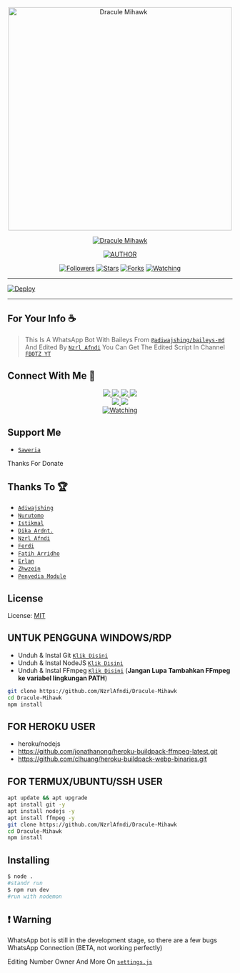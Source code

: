 <p align="center">
<img src="https://telegra.ph/file/53fe8d162708b4a876c33.jpg" alt="Dracule Mihawk" width="500"/>


</p>
<p align="center">
<a href="#"><img title="Dracule Mihawk" src="https://img.shields.io/badge/Dracule%20Mihawk-green?colorA=%23ff0000&colorB=%23017e40&style=for-the-badge"></a>
</p>
<p align="center">
<a href="https://github.com/NzrlAfndi/Dracule-Mihawk"><img title="AUTHOR" src="https://img.shields.io/badge/Author-Nzrl%20Afndi-red.svg?style=for-the-badge&logo=github"></a>
</p>
<p align="center">
<a href="https://github.com/NzrlAfndi/Dracule-Mihawk"><img title="Followers" src="https://img.shields.io/github/followers/NzrlAfndi?color=blue&style=flat-square"></a>
<a href="https://github.com/NzrlAfndi/Dracule-Mihawk"><img title="Stars" src="https://img.shields.io/github/stars/NzrlAfndi/Dracule-Mihawk?color=red&style=flat-square"></a>
<a href="https://github.com/NzrlAfndi/Dracule-Mihawk/network/members"><img title="Forks" src="https://img.shields.io/github/forks/NzrlAfndi/Dracule-Mihawk?color=red&style=flat-square"></a>
<a href="https://github.com/NzrlAfndi/Dracule-Mihawk/watchers"><img title="Watching" src="https://img.shields.io/github/watchers/NzrlAfndi/Dracule-Mihawk?label=Watchers&color=blue&style=flat-square"></a>
</p>

---

[![Deploy](https://www.herokucdn.com/deploy/button.svg)](https://heroku.com/deploy?template=https://github.com/roxsampoerna/Dracule-Mihawk)

---

## For Your Info ☕
> This Is A WhatsApp Bot With Baileys From [`@adiwajshing/baileys-md`](https://github.com/adiwajshing/baileys/tree/multi-device) And Edited By [`Nzrl Afndi`](https://github.com/NzrlAfndi/Dracule-Mihawk) You Can Get The Edited Script In Channel [`FBOTZ YT`](https://youtube.com/c/FBOTZYT)

## Connect With Me 🌱
<p align="center">
  <a href="https://instagram.com/_nzrlafndi"><img src="https://img.shields.io/badge/Instagram-E4405F?style=for-the-badge&logo=instagram&logoColor=white"/> 
  <a href="https://chat.whatsapp.com/CSqakw6x2wRIOWTPL5a6a9"><img src="https://img.shields.io/badge/WhatsApp%20Group-25D366?style=for-the-badge&logo=whatsapp&logoColor=white" />
  <a href="https://wa.me/6285609233482"><img src="https://img.shields.io/badge/WhatsApp-25D366?style=for-the-badge&logo=whatsapp&logoColor=white" />
  <a href="https://youtube.com/c/FBOTZYT"><img src="https://img.shields.io/badge/YouTube-FBOTZ%20YT-ff0000?style=for-the-badge&logo=youtube&logoColor=ff0000&link=https://youtube.com/c/FBOTZYT" /><br>
  <a name=NzrlAfndi&label=VIEWS&style=flat-square&color=orange" />
  <a href="https://github.com/NzrlAfndi"><img src="https://img.shields.io/badge/-GitHub-black?style=flat-square&logo=github" /> 
  <a href="https://youtube.com/c/FBOTZYT"><img src="https://img.shields.io/youtube/channel/subscribers/RyuukaBotz?style=social" /> <br>
  <a href="https://komarev.com/ghpvc/?username=NzrlAfndi&color=blue&style=flat-square&label=Profile+Views"><img title="Watching" src="https://komarev.com/ghpvc/?username=NzrlAfndi&color=blue&style=flat-square&label=Profile+View"></a>
</p>

## Support Me
* [`Saweria`](https://saweria.co/Fandyy)

Thanks For Donate

## Thanks To 🏆
* [`Adiwajshing`](https://github.com/adiwajshing)
* [`Nurutomo`](https://github.com/Nurutomo)
* [`Istikmal`](https://github.com/BochilGaming)
* [`Dika Ardnt.`](https://github.com/DikaArdnt)
* [`Nzrl Afndi`](https://github.com/NzrlAfndi)
* [`Ferdi`](https://github.com/FERDIZ-afk)
* [`Fatih Arridho`](https://github.com/FatihArridho)
* [`Erlan`](https://github.com/ERLANRAHMAT)
* [`Zhwzein`](https://github.com/Zhwzein)
* [`Penyedia Module`](https://npmjs.com)

## License
License: [MIT](https://en.wikipedia.org/wiki/MIT_License)

## UNTUK PENGGUNA WINDOWS/RDP

* Unduh & Instal Git [`Klik Disini`](https://git-scm.com/downloads)
* Unduh & Instal NodeJS [`Klik Disini`](https://nodejs.org/en/download)
* Unduh & Instal FFmpeg [`Klik Disini`](https://ffmpeg.org/download.html) (**Jangan Lupa Tambahkan FFmpeg ke variabel lingkungan PATH**)


```bash
git clone https://github.com/NzrlAfndi/Dracule-Mihawk
cd Dracule-Mihawk
npm install
```


## FOR HEROKU USER
- heroku/nodejs
- https://github.com/jonathanong/heroku-buildpack-ffmpeg-latest.git
- https://github.com/clhuang/heroku-buildpack-webp-binaries.git


## FOR TERMUX/UBUNTU/SSH USER

```bash
apt update && apt upgrade
apt install git -y
apt install nodejs -y
apt install ffmpeg -y
git clone https://github.com/NzrlAfndi/Dracule-Mihawk
cd Dracule-Mihawk
npm install
```

## Installing
```bash
$ node .
#standr run
$ npm run dev
#run with nodemon
```

## ❗ Warning
WhatsApp bot is still in the development stage, so there are a few bugs
WhatsApp Connection (BETA, not working perfectly)

Editing Number Owner And More On [`settings.js`](https://github.com/NzrlAfndi/Dracule-Mihawk/blob/master/settings.js)

